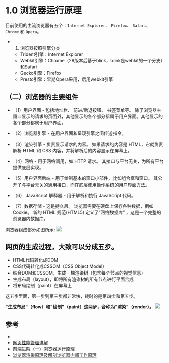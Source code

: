 # 1.0 浏览器运行原理

目前使用的主流浏览器有五个：`Internet Explorer`、 `Firefox`、 `Safari`、 `Chrome` 和 `Opera`。

- 1. 浏览器按照引擎分类
  - Trident引擎：Internet Explorer
  - Webkit引擎：Chrome（28版本后基于blink，blink是webkit的一个分支）和Safari
  - Gecko引擎：Firefox
  - Presto引擎：早期Opera采用，后用webkit引擎

## （二）浏览器的主要组件

- （1）用户界面 - 包括地址栏、 前进/后退按钮、 书签菜单等。 除了浏览器主窗口显示的请求的页面外，其他显示的各个部分都属于用户界面。其他显示的各个部分都属于用户界面。

- （2）浏览器引擎 - 在用户界面和呈现引擎之间传送指令。

- （3）渲染引擎 - 负责显示请求的内容。 如果请求的内容是 HTML，它就负责解析 HTML 和 CSS 内容，并将解析后的内容显示在屏幕上。

- （4）网络 - 用于网络调用，如 HTTP 请求。 其接口与平台无关，为所有平台提供底层实现。

- （5）用户界面后端 - 用于绘制基本的窗口小部件，比如组合框和窗口。 其公开了与平台无关的通用接口，而在底层使用操作系统的用户界面方法。

- （6） JavaScript 解释器 - 用于解析和执行 JavaScript 代码。

- （7）数据存储 - 这是持久层。 浏览器需要在硬盘上保存各种数据，例如 Cookie。 新的 HTML 规范(HTML5) 定义了“网络数据库” ，这是一个完整的浏览器内数据库。

浏览器组成部分如图所示:
![](https://pic002.cnblogs.com/images/2011/265173/2011110316262567.png)

## 网页的生成过程，大致可以分成五步。

- HTML代码转化成DOM
- CSS代码转化成CSSOM（CSS Object Model）
- 结合DOM和CSSOM，生成一棵渲染树（包含每个节点的视觉信息）
- 生成布局（layout），即将所有渲染树的所有节点进行平面合成
- 将布局绘制（paint）在屏幕上

这五步里面，第一步到第三步都非常快，耗时的是第四步和第五步。

**"生成布局"（flow）和"绘制"（paint）这两步，合称为"渲染"（render）。**
![](http://www.ruanyifeng.com/blogimg/asset/2015/bg2015091502.png)


## 参考
- []()
- [网页性能管理详解](http://www.ruanyifeng.com/blog/2015/09/web-page-performance-in-depth.html)
- [前端进阶（一）浏览器运行原理](https://blog.csdn.net/u014744118/article/details/80698602 )
- [浏览器渲染原理及解剖浏览器内部工作原理](https://www.cnblogs.com/yanglang/p/7090120.html)
